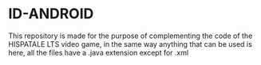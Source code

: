 # ID-ANDROID
This repository is made for the purpose of complementing the code of the HISPATALE LTS video game, in the same way anything that can be used is here, all the files have a .java extension except for .xml
